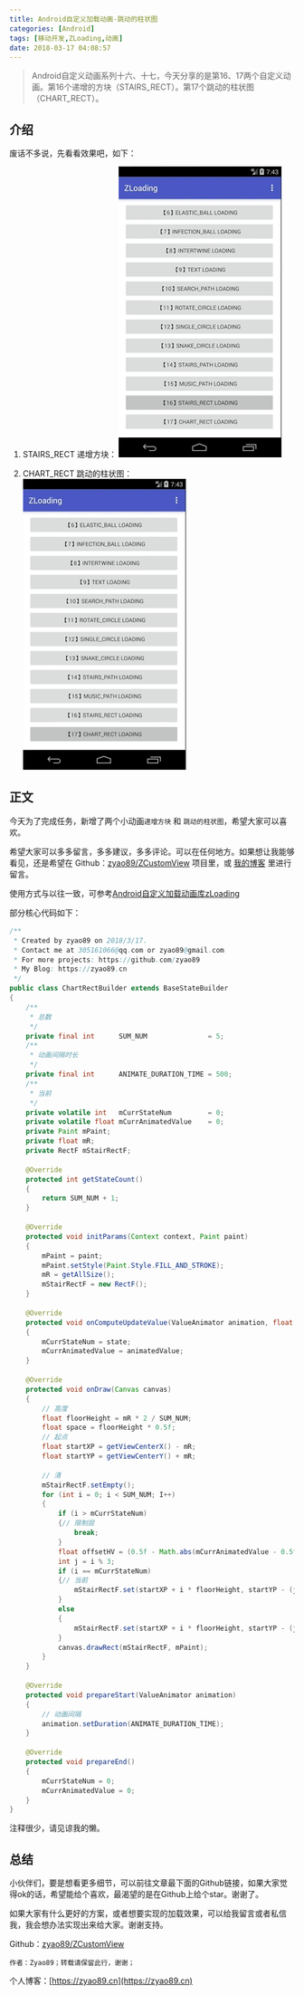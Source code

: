 ```yaml
---
title: Android自定义加载动画-跳动的柱状图
categories: [Android]
tags: [移动开发,ZLoading,动画]
date: 2018-03-17 04:08:57
---
```


> Android自定义动画系列十六、十七，今天分享的是第16、17两个自定义动画。第16个递增的方块（STAIRS_RECT）。第17个跳动的柱状图（CHART_RECT）。

## 介绍

废话不多说，先看看效果吧，如下：

1. STAIRS_RECT 递增方块：
![系列十六](img1.gif)

2. CHART_RECT 跳动的柱状图：
![系列十七](img2.gif)

## 正文

今天为了完成任务，新增了两个小动画`递增方块` 和 `跳动的柱状图`，希望大家可以喜欢。

希望大家可以多多留言，多多建议，多多评论。可以在任何地方。如果想让我能够看见，还是希望在 Github：[zyao89/ZCustomView](https://github.com/zyao89/ZCustomView) 项目里，或 [我的博客](https://zyao89.cn) 里进行留言。

使用方式与以往一致，可参考[Android自定义加载动画库zLoading](../Android自定义加载动画库zLoading/README.md)

部分核心代码如下：

```java
/**
 * Created by zyao89 on 2018/3/17.
 * Contact me at 305161066@qq.com or zyao89@gmail.com
 * For more projects: https://github.com/zyao89
 * My Blog: https://zyao89.cn
 */
public class ChartRectBuilder extends BaseStateBuilder
{
    /**
     * 总数
     */
    private final int      SUM_NUM               = 5;
    /**
     * 动画间隔时长
     */
    private final int      ANIMATE_DURATION_TIME = 500;
    /**
     * 当前
     */
    private volatile int   mCurrStateNum         = 0;
    private volatile float mCurrAnimatedValue    = 0;
    private Paint mPaint;
    private float mR;
    private RectF mStairRectF;

    @Override
    protected int getStateCount()
    {
        return SUM_NUM + 1;
    }

    @Override
    protected void initParams(Context context, Paint paint)
    {
        mPaint = paint;
        mPaint.setStyle(Paint.Style.FILL_AND_STROKE);
        mR = getAllSize();
        mStairRectF = new RectF();
    }

    @Override
    protected void onComputeUpdateValue(ValueAnimator animation, float animatedValue, int state)
    {
        mCurrStateNum = state;
        mCurrAnimatedValue = animatedValue;
    }

    @Override
    protected void onDraw(Canvas canvas)
    {
        // 高度
        float floorHeight = mR * 2 / SUM_NUM;
        float space = floorHeight * 0.5f;
        // 起点
        float startXP = getViewCenterX() - mR;
        float startYP = getViewCenterY() + mR;

        // 清
        mStairRectF.setEmpty();
        for (int i = 0; i < SUM_NUM; I++)
        {
            if (i > mCurrStateNum)
            {// 限制层
                break;
            }
            float offsetHV = (0.5f - Math.abs(mCurrAnimatedValue - 0.5f)) * floorHeight;
            int j = i % 3;
            if (i == mCurrStateNum)
            {// 当前
                mStairRectF.set(startXP + i * floorHeight, startYP - (j + 1) * floorHeight * mCurrAnimatedValue, startXP + (i + 1) * floorHeight - space, startYP);
            }
            else
            {
                mStairRectF.set(startXP + i * floorHeight, startYP - (j + 1) * floorHeight - offsetHV, startXP + (i + 1) * floorHeight - space, startYP);
            }
            canvas.drawRect(mStairRectF, mPaint);
        }
    }

    @Override
    protected void prepareStart(ValueAnimator animation)
    {
        // 动画间隔
        animation.setDuration(ANIMATE_DURATION_TIME);
    }

    @Override
    protected void prepareEnd()
    {
        mCurrStateNum = 0;
        mCurrAnimatedValue = 0;
    }
}
```

注释很少，请见谅我的懒。

## 总结

小伙伴们，要是想看更多细节，可以前往文章最下面的Github链接，如果大家觉得ok的话，希望能给个喜欢，最渴望的是在Github上给个star。谢谢了。

如果大家有什么更好的方案，或者想要实现的加载效果，可以给我留言或者私信我，我会想办法实现出来给大家。谢谢支持。

Github：[zyao89/ZCustomView](https://github.com/zyao89/ZCustomView)

`作者：Zyao89；转载请保留此行，谢谢；`

个人博客：[https://zyao89.cn](https://zyao89.cn)
